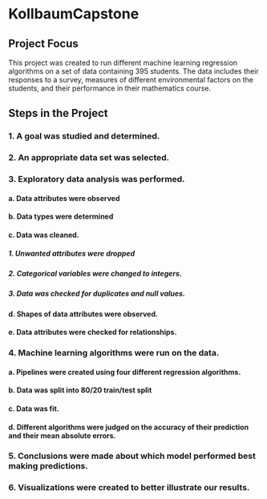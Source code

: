 # KollbaumCapstone
## Project Focus

This project was created to run different machine learning regression algorithms on a set of data containing 395 students.  The data includes their responses to a survey, measures of different environmental factors on the students, and their performance in their mathematics course.  

## Steps in the Project
### 1.  A goal was studied and determined.
### 2.  An appropriate data set was selected.
### 3.  Exploratory data analysis was performed.
#### a. Data attributes were observed
####    b. Data types were determined
####    c. Data was cleaned.
#####        1.  Unwanted attributes were dropped
#####        2.  Categorical variables were changed to integers.
#####        3.  Data was checked for duplicates and null values.
####    d.  Shapes of data attributes were observed.
####    e.  Data attributes were checked for relationships.
### 4. Machine learning algorithms were run on the data.
####    a.  Pipelines were created using four different regression algorithms.
####    b.  Data was split into 80/20 train/test split
####    c.  Data was fit.  
####    d.  Different algorithms were judged on the accuracy of their prediction and their mean absolute errors.
### 5.  Conclusions were made about which model performed best making predictions.
### 6.  Visualizations were created to better illustrate our results.  




